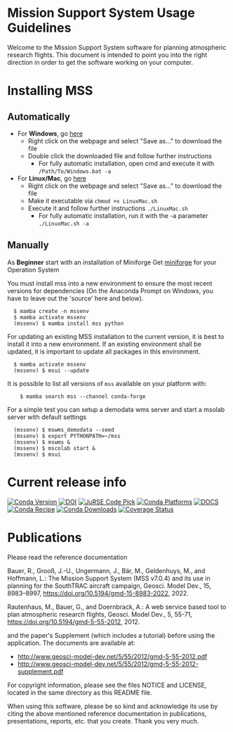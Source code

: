 Mission Support System Usage Guidelines
=======================================

Welcome to the Mission Support System software for planning
atmospheric research flights. This document is intended to point you
into the right direction in order to get the software working on your
computer.


Installing MSS
==============

Automatically
-------------

- For **Windows**, go [here](https://github.com/Open-MSS/mss-install/blob/main/Windows.bat?raw=1)
    - Right click on the webpage and select "Save as..." to download the file
    - Double click the downloaded file and follow further instructions
        - For fully automatic installation, open cmd and execute it with `/Path/To/Windows.bat -a`
- For **Linux/Mac**, go [here](https://github.com/Open-MSS/mss-install/blob/main/LinuxMac.sh?raw=1)
    - Right click on the webpage and select "Save as..." to download the file
    - Make it executable via `chmod +x LinuxMac.sh`
    - Execute it and follow further instructions `./LinuxMac.sh`
        - For fully automatic installation, run it with the -a parameter `./LinuxMac.sh -a`

Manually
--------

As **Beginner** start with an installation of Miniforge
Get [miniforge](https://github.com/conda-forge/miniforge#download) for your Operation System


You must install mss into a new environment to ensure the most recent
versions for dependencies (On the Anaconda Prompt on Windows, you have
to leave out the 'source' here and below).

```
  $ mamba create -n mssenv
  $ mamba activate mssenv
  (mssenv) $ mamba install mss python
```
For updating an existing MSS installation to the current version, it is
best to install it into a new environment. If an existing environment
shall be updated, it is important to update all packages in this
environment.

```
  $ mamba activate mssenv
  (mssenv) $ msui --update
```

It is possible to list all versions of `mss` available on your platform with:

```
    $ mamba search mss --channel conda-forge
```

For a simple test you can setup a demodata wms server and start a msolab server with default settings

```
  (mssenv) $ mswms_demodata --seed
  (mssenv) $ export PYTHONPATH=~/mss
  (mssenv) $ mswms &
  (mssenv) $ mscolab start &
  (mssenv) $ msui
```




Current release info
====================
[![Conda Version](https://img.shields.io/conda/vn/conda-forge/mss.svg)](https://anaconda.org/conda-forge/mss)
[![DOI](https://zenodo.org/badge/DOI/10.5281/zenodo.6572620.svg)](https://doi.org/10.5281/zenodo.6572620)
[![JuRSE Code Pick](https://img.shields.io/badge/JuRSE_Code_Pick-July_2024-blue)](https://www.fz-juelich.de/en/rse/jurse-community/jurse-code-of-the-month/july-2024)
[![Conda Platforms](https://img.shields.io/conda/pn/conda-forge/mss.svg)](https://anaconda.org/conda-forge/mss)
[![DOCS](https://img.shields.io/badge/%F0%9F%95%AE-docs-green.svg)](http://mss.rtd.io)
[![Conda Recipe](https://img.shields.io/badge/recipe-mss-green.svg)](https://anaconda.org/conda-forge/mss)
[![Conda Downloads](https://img.shields.io/conda/dn/conda-forge/mss.svg)](https://anaconda.org/conda-forge/mss)
[![Coverage Status](https://coveralls.io/repos/github/Open-MSS/MSS/badge.svg?branch=develop)](https://coveralls.io/github/Open-MSS/MSS?branch=develop)





Publications
============

Please read the reference documentation

   Bauer, R., Grooß, J.-U., Ungermann, J., Bär, M., Geldenhuys, M., and Hoffmann, L.: The Mission Support
   System (MSS v7.0.4) and its use in planning for the SouthTRAC aircraft campaign, Geosci.
   Model Dev., 15, 8983–8997, https://doi.org/10.5194/gmd-15-8983-2022, 2022.

   Rautenhaus, M., Bauer, G., and Doernbrack, A.: A web service based
   tool to plan atmospheric research flights, Geosci. Model Dev., 5,
   55-71, https://doi.org/10.5194/gmd-5-55-2012, 2012.

and the paper's Supplement (which includes a tutorial) before using the
application. The documents are available at:

- http://www.geosci-model-dev.net/5/55/2012/gmd-5-55-2012.pdf
- http://www.geosci-model-dev.net/5/55/2012/gmd-5-55-2012-supplement.pdf

For copyright information, please see the files NOTICE and LICENSE, located
in the same directory as this README file.


   When using this software, please be so kind and acknowledge its use by
   citing the above mentioned reference documentation in publications,
   presentations, reports, etc. that you create. Thank you very much.
